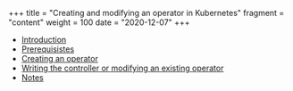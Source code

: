 +++
title = "Creating and modifying an operator in Kubernetes"
fragment = "content"
weight = 100
date = "2020-12-07"
+++


- [Introduction](#introduction)
- [Prerequisistes](#prerequisites)
- [Creating an operator](#creating-an-operator)
- [Writing the controller or modifying an existing operator](#writing-the-controller-or-modifying-an-existing-operator)
- [Notes](#notes)
